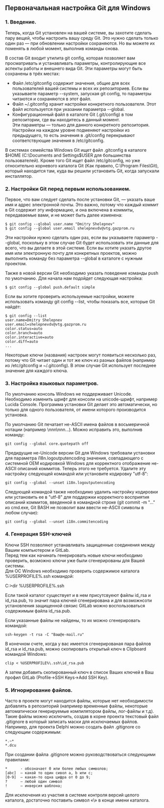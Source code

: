 ## Первоначальная настройка Git для Windows

### 1. Введение.  
Теперь, когда Git установлен на вашей системе, вы захотите сделать пару вещей, чтобы настроить вашу среду Git. 
Это нужно сделать только один раз ― при обновлении настройки сохраняются. Но вы можете их поменять в любой момент, 
выполнив команды снова.  

В состав Git входит утилита git config, которая позволяет вам просматривать и устанавливать параметры, 
контролирующие все аспекты работы и внешнего вида Git. Эти параметры могут быть сохранены в трёх местах:  

- Файл /etc/gitconfig содержит значения, общие для всех пользователей вашей системы и всех их репозиториев. 
Если вы указываете параметр --system, запуская git config, то параметры читаются и сохраняются в этот файл.  
- Файл ~/.gitconfig хранит настройки конкретного пользователя. Этот файл используется при указании параметра --global.
- Конфигурационный файл в каталоге Git (.git/config) в том репозитории, где вы находитесь в данный момент.  
Эти параметры ― только для данного конкретного репозитория. Настройки на каждом уровне подменяют настройки 
из предыдущего, то есть значения в .git/config перекрывают соответствующие значения в /etc/gitconfig.  

В системах семейства Windows Git ищет файл .gitconfig в каталоге $HOME (C:\Documents and Settings\$USER 
для большинства пользователей). Кроме того Git ищет файл /etc/gitconfig, но уже относительно корневого 
каталога Git (Как правило, C:\Program Files\Git\), который находится там, куда вы решили установить Git, когда запускали инсталлятор.


### 2. Настройки Git перед первым использованием.  
Первое, что вам следует сделать после установки Git, ― указать ваше имя и адрес электронной почты. 
Это важно, потому что каждый коммит в Git содержит эту информацию, и она включена в коммиты, 
передаваемые вами, и не может быть далее изменена:  

    $ git config --global user.name "Dmitry Shelepnev"  
    $ git config --global user.email shelepnevdv@vtg.gazprom.ru  


Эти настройки нужно сделать один раз, если вы указываете параметр --global, поскольку в этом случае 
Git будет использовать эти данные для всего, что вы делаете в этой системе. Если вы хотите указать 
другое имя или электронную почту для конкретных проектов, можно выполнить команду без параметра --global 
в каталоге с нужным проектом.  

Также в новой версии Git необходимо указать поведение команды push по умолчанию. Для начала нам подойдет
следующая настройка:

    $ git config --global push.default simple

Если вы хотите проверить используемые настройки, можете использовать команду git config --list, чтобы 
показать все, которые Git найдёт:  

    $ git config --list
    user.name=Dmitry Shelepnev
    user.email=shelepnevdv@vtg.gazprom.ru
    color.status=auto
    color.branch=auto
    color.interactive=auto
    color.diff=auto
    ...

Некоторые ключи (названия) настроек могут появиться несколько раз, потому что Git читает один и тот же 
ключ из разных файлов (например из /etc/gitconfig и ~/.gitconfig). В этом случае Git использует последнее 
значение для каждого ключа.  


### 3. Настройка языковых параметров.
По умолчанию консоль Windows не поддерживает Unicode. Необходимо изменить шрифт для консоли на unicode-шрифт, 
например Lucida Console. Программа установки Git делает это автоматически, но только для одного пользователя, 
от имени которого производится установка.  

По умолчанию Git печатает не-ASCII имена файлов в восьмеричной нотации (например \nnn\nnn\...). Можно исправить 
это, выполнив команду:  

    git config --global core.quotepath off  

Предидущие не-Unicode версии Git для Windows требовали установки для параметра i18n.logoutputencoding 
значения, совпадающего с системной OEM кодировкой Windows для корректного отображение не-ASCII описаний 
коммитов. Теперь этого не требуется. Удалите эту настройку следующей командой или установите кодировку 
"utf-8":  

    git config --global --unset i18n.logoutputencoding

Следующей командой также необходимо удалить настройку кодировки или установить ее в "utf-8" для поддержки 
корректного восприятия описаний коммитов, введенной в командной строке (git commit -m "..." из cmd.exe,
Git BASH не позволит вам ввести не-ASCII символы в любом случае):

    git config --global --unset i18n.commitencoding


### 4. Генерация SSH-ключей  

Ключи SSH позволяют устанавливать защищенные соединения между Вашим компьютером и GitLab.  
Перед тем как начинать генерировать новые ключи необходимо проверить, возможно ключи уже были 
сгенерированы для Вашей системы.  
Для ОС Windows необходимо проверить содержимое каталога %USERPROFILE%\.ssh командой:

   C:\>dir %USERPROFILE%\.ssh  

Если такой каталог существует и в нем присутсвуеют файлы id_rsa и id_rsa.pub, то значит пара ключей 
сгенерирована и для возможнсоти установления защищенной связис GitLab можно воспользоваться содержимым 
файла id_rsa.pub.

Если указанные файлы не найдены, то их можно сгенерировать командой:   

    ssh-keygen -t rsa -C "Ваш@e-mail.ru"

В конечном счете, когда у вас имеется сгенерированая пара файлов id_rsa и id_rsa.pub, можно скопировать 
открытый ключ в Clipboard командой Windows:   

    clip < %USERPROFILE%\.ssh\id_rsa.pub   

А затем добавить скопированный ключ в список Ваших ключей в Ваш профил GitLab (Profile->SSH Keys->Add SSH Key).  

### 5. Игнорирование файлов.
Часто в проекте могут находится файлы, которые нет необходимости добавлять в репозиторий (например временные 
файлы, некоторые автоматически генерируемые компилятором файлы, лог-файлы и т.д). Такие файлы можно исключить, 
создав в корне проекта текстовый файл .gitignore в который записать маски для исключаемых файлов. Например, 
для проекта Delphi можно создать файл .gitignore со следующим содержимым:  

    *.~*
    *.dcu

При создании файла .gitignore можно руководствоваться следующими правилами:  

    *      - обозначает 0 или более любых символов;  
    [abc]  – какой то один сивол a, b или c;  
    [0-9]  – какая-то одна цифра от 0 до 9;  
    ?      – любой один символ  
    !      – инверсия шаблона;  

Для исключения из участия в системе контроля версий целого каталога, достаточно поставить символ «\» в конце 
имени каталога.  


